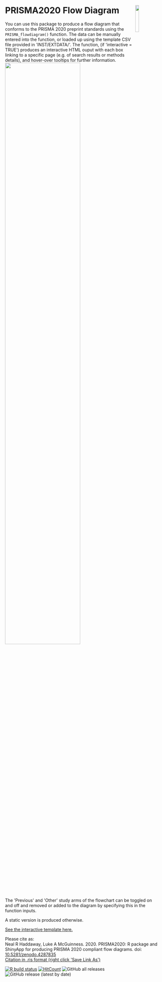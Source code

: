 # PRISMA2020 Flow Diagram <img src="https://raw.githubusercontent.com/nealhaddaway/PRISMA2020/blob/master/PRISMA2020-hex.png" align="right" width="15%"/>

You can use this package to produce a flow diagram that conforms to the PRISMA 2020 preprint standards using the `PRISMA_flowdiagram()` function. The data can be manually entered into the function, or loaded up using the template CSV file provided in 'INST/EXTDATA/'. The function, (if 'interactive = TRUE') produces an interactive HTML ouput with each box linking to a specific page (e.g. of search results or methods details), and hover-over tooltips for further information. 
<br>
<img src="https://raw.githubusercontent.com/nealhaddaway/PRISMA2020/blob/master/inst/extdata/PRISMA.png" width="70%" />
<br>

The 'Previous' and 'Other' study arms of the flowchart can be toggled on and off and removed or added to the diagram by specifying this in the function inputs.

A static version is produced otherwise. <a href="https://srflowdiagram.github.io/template.html" target="_blank">
  
See the interactive template here.</a><br>

Please cite as:<br>
Neal R Haddaway, Luke A McGuinness. 2020. PRISMA2020: R package and ShinyApp for producing PRISMA 2020 compliant flow diagrams. doi: <a href="https://doi.org/10.5281/zenodo.4287835" target="_blank">10.5281/zenodo.4287835</a><br>
<a id="raw-url" href="https://raw.githubusercontent.com/nealhaddaway/PRISMA2020/master/inst/extdata/citation.ris">Citation in .ris format (right click 'Save Link As')</a>

<!-- badges: start -->
[![R build status](https://github.com/nealhaddaway/PRISMA2020/workflows/R-CMD-check/badge.svg/)](https://github.com/nealhaddaway/PRISMA2020/actions/)
[![HitCount](https://hits.dwyl.com/nealhaddaway/nealhaddaway/PRISMA2020.svg/)](https://hits.dwyl.com/nealhaddaway/nealhaddaway/PRISMA2020/)
![GitHub all releases](https://img.shields.io/github/downloads/nealhaddaway/PRISMA2020/total?style=plastic/)
![GitHub release (latest by date)](https://img.shields.io/github/v/release/nealhaddaway/PRISMA2020)
<!-- badges: end -->

